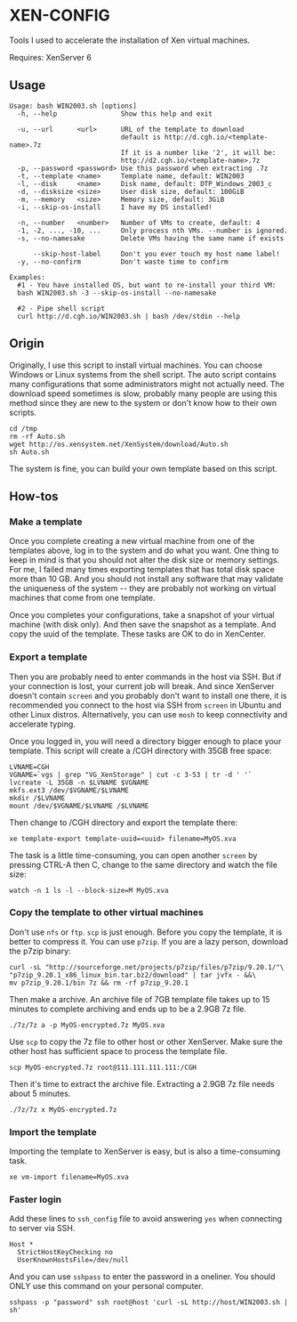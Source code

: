 XEN-CONFIG
==========

Tools I used to accelerate the installation of Xen virtual machines.

Requires: XenServer 6

Usage
-----

```
Usage: bash WIN2003.sh [options]
  -h, --help                Show this help and exit

  -u, --url      <url>      URL of the template to download
                            default is http://d.cgh.io/<template-name>.7z
                            If it is a number like '2', it will be:
                            http://d2.cgh.io/<template-name>.7z
  -p, --password <password> Use this password when extracting .7z
  -t, --template <name>     Template name, default: WIN2003
  -l, --disk     <name>     Disk name, default: DTP_Windows_2003_c
  -d, --disksize <size>     User disk size, default: 100GiB
  -m, --memory   <size>     Memory size, default: 3GiB
  -i, --skip-os-install     I have my OS installed!

  -n, --number   <number>   Number of VMs to create, default: 4
  -1, -2, ..., -10, ...     Only process nth VMs. --number is ignored.
  -s, --no-namesake         Delete VMs having the same name if exists

      --skip-host-label     Don't you ever touch my host name label!
  -y, --no-confirm          Don't waste time to confirm

Examples:
  #1 - You have installed OS, but want to re-install your third VM:
  bash WIN2003.sh -3 --skip-os-install --no-namesake

  #2 - Pipe shell script
  curl http://d.cgh.io/WIN2003.sh | bash /dev/stdin --help
```

Origin
------

Originally, I use this script to install virtual machines. You can choose
Windows or Linux systems from the shell script. The auto script contains
many configurations that some administrators might not actually need.
The download speed sometimes is slow, probably many people are using this
method since they are new to the system or don't know how to their own scripts.

```shell
cd /tmp
rm -rf Auto.sh
wget http://os.xensystem.net/XenSystem/download/Auto.sh
sh Auto.sh
```

The system is fine, you can build your own template based on this script.

How-tos
-------

### Make a template

Once you complete creating a new virtual machine from one of the templates
above, log in to the system and do what you want. One thing to keep in mind
is that you should not alter the disk size or memory settings. For me, I
failed many times exporting templates that has total disk space more than
10 GB. And you should not install any software that may validate the uniqueness
of the system -- they are probably not working on virtual machines that come
from one template.

Once you completes your configurations, take a snapshot of your virtual
machine (with disk only). And then save the snapshot as a template. And copy
the uuid of the template. These tasks are OK to do in XenCenter.

### Export a template

Then you are probably need to enter commands in the host via SSH. But if your
connection is lost, your current job will break. And since XenServer doesn't
contain `screen` and you probably don't want to install one there, it is
recommended you connect to the host via SSH from `screen` in Ubuntu and other
Linux distros. Alternatively, you can use `mosh` to keep connectivity and
accelerate typing.

Once you logged in, you will need a directory bigger enough to place your
template. This script will create a /CGH directory with 35GB free space:

```shell
LVNAME=CGH
VGNAME=`vgs | grep "VG_XenStorage" | cut -c 3-53 | tr -d ' '`
lvcreate -L 35GB -n $LVNAME $VGNAME
mkfs.ext3 /dev/$VGNAME/$LVNAME
mkdir /$LVNAME
mount /dev/$VGNAME/$LVNAME /$LVNAME
```

Then change to /CGH directory and export the template there:

```shell
xe template-export template-uuid=<uuid> filename=MyOS.xva
```

The task is a little time-consuming, you can open another `screen` by pressing
CTRL-A then C, change to the same directory and watch the file size:

```shell
watch -n 1 ls -l --block-size=M MyOS.xva
```

### Copy the template to other virtual machines

Don't use `nfs` or `ftp`. `scp` is just enough. Before you copy the template,
it is better to compress it. You can use `p7zip`. If you are a lazy person,
download the p7zip binary:

```shell
curl -sL "http://sourceforge.net/projects/p7zip/files/p7zip/9.20.1/"\
"p7zip_9.20.1_x86_linux_bin.tar.bz2/download" | tar jvfx - &&\
mv p7zip_9.20.1/bin 7z && rm -rf p7zip_9.20.1
```

Then make a archive. An archive file of 7GB template file takes up to 15
minutes to complete archiving and ends up to be a 2.9GB 7z file.

```shell
./7z/7z a -p MyOS-encrypted.7z MyOS.xva
```

Use `scp` to copy the 7z file to other host or other XenServer. Make sure the
other host has sufficient space to process the template file.

```shell
scp MyOS-encrypted.7z root@111.111.111.111:/CGH
```

Then it's time to extract the archive file. Extracting a 2.9GB 7z file needs
about 5 minutes.

```shell
./7z/7z x MyOS-encrypted.7z
```

### Import the template

Importing the template to XenServer is easy, but is also a time-consuming task.

```shell
xe vm-import filename=MyOS.xva
```

### Faster login

Add these lines to `ssh_config` file to avoid answering `yes` when connecting
to server via SSH.

```
Host *
  StrictHostKeyChecking no
  UserKnownHostsFile=/dev/null
```

And you can use `sshpass` to enter the password in a oneliner. You should ONLY
use this command on your personal computer.

```shell
sshpass -p "password" ssh root@host 'curl -sL http://host/WIN2003.sh | sh'
```
